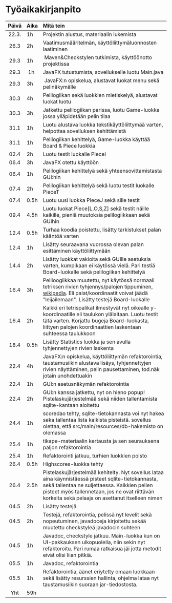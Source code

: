 # Työaikakirjanpito

| Päivä | Aika | Mitä tein |
| :----:|:-----| :---------|
| 22.3. | 1h   | Projektin alustus, materiaalin lukemista|
| 26.3  | 2h   | Vaatimusmääritelmän, käyttöliittymäluonnosten laatiminen|
| 29.3  | 1h   | Maven&Checkstylen tutkimista, käyttöönotto projektissa|
| 29.3  | 1h   | JavaFX tutustumista, sovellukselle luotu Main.java|
| 29.3  | 3h   | JavaFX:n opiskelua, alustavat luokat menu sekä pelinäkymälle|
| 30.3  | 4h   | Pelilogiikan sekä luokkien mietiskelyä, alustavat luokat luotu|
| 30.3  | 3h   | Jatkettu pelilogiikan parissa, luotu Game-luokka jossa ylläpidetään pelin tilaa|
| 31.1  | 1h   | Luotu alustava luokka tekstikäyttöliittymää varten, helpottaa sovelluksen kehittämistä|
| 31.1  | 1h   | Pelilogiikan kehittelyä, Game-luokka käyttää Board & Piece luokkia|
| 02.4  | 2h   | Luotu testit luokalle PieceI|
| 06.4  | 3h   | JavaFX otettu käyttöön|
| 06.4  | 1h   | Pelilogiikan kehittelyä sekä yhteensovittamistasta GUI:hin|
| 07.4  | 2h   | Pelilogiikan kehittelyä sekä luotu testit luokalle PieceT| 
| 07.4  | 0.5h | Luotu uusi luokka PieceJ sekä sille testit|
| 09.4  | 4.5h | Luotu luokat Piece[L,O,S,Z] sekä testit näille kaikille, pieniä muutoksia pelilogiikkaan sekä GUIhin|
| 12.4  | 0.5h | Turhaa koodia poistettu, lisätty tarkistukset palan kääntöä varten|
| 12.4  | 1h   | Lisätty seuraavana vuorossa olevan palan esittäminen käyttöliittymään|
| 14.4  | 2h   | Lisätty luokkat vakioita sekä GUIlle asetuksia varten, kumpikaan ei käytössä vielä. Pari testiä Board-luokalle sekä pelilogiikan kehittelyä|
| 16.4  | 3h   | Peliloogiikkaa muutettu, nyt käytössä normaali tetriksen rivien tyhjennys/palojen tippuminen, [wikipedia](https://en.wikipedia.org/wiki/Tetris). Eli palat/koordinaatit voivat jäädä "leijailemaan". Lisätty testejä Board-luokalle|
| 16.4  | 2h   | Kaikki eri tetrispalikat ilmestyvät nyt oikealle y-koordinaatille eli taulukon ylälaitaan. Luotu testit tätä varten. Korjattu bugeja Board-luokasta, liittyen palojen koordinaattien laskentaan suhteessa taulukkoon|
| 18.4  | 0.5h | Lisätty Statistics luokka ja sen avulla tyhjennettyjen rivien laskenta|
| 22.4  | 4h   | JavaFX:n opiskelua, käyttöliittymän refaktorointia, taustamusiikin alustava lisäys, tyhjennettyjen rivien näyttäminen, pelin pausettaminen, tod.näk jotain unohdettuakin|
| 22.4  | 1h   | GUI:n asetusnäkymän refaktorointia|
| 22.4  | 2h   | GUI:n kanssa jatkettu, nyt on hieno popup! Pistelaskujärjestelmää sekä niiden tallentamista sqlite-kantaan aloitettu|
| 24.4  | 1h   | scoredao tehty, sqlite-tietokannasta voi nyt hakea seka tallentaa lista kaikista pisteistä. sovellus olettaa, että src/main/resources/db-hakemisto on olemassa|
| 25.4  | 1h   | tikape-materiaalin kertausta ja sen seurauksena paljon refaktorointia|
| 25.4  | 1h   | Refaktorointi jatkuu, turhien luokkien poisto|
| 26.4  | 0.5h | Highscores-luokka tehty|
| 26.4  | 2.5h | Pistelaskujärjestelmää kehitelty. Nyt sovellus lataa aina käynnistäessä pisteet sqlite-tietokannasta, sekä tallentaa ne suljettaessa. Kaikkien pelien pisteet myös tallennetaan, jos ne ovat riittävän korkeita sekä pelaaja on asettanut itselleen nimen|
| 04.5  | 2h   | Lisätty testejä|
| 04.5  | 2h   | Testejä, refaktorointia, pelissä nyt levelit sekä nopeutuminen, javadoceja kirjoitettu sekää muutettu checkstyleä javadocin suhteen|
| 04.5  | 1h   | Javadoc, checkstyle jatkuu. Main-luokka kun on UI-pakkauksen ulkopuolella, niin sekin nyt refaktoroitu. Pari rumaa ratkaisua jäi jotta metodit eivät olisi liian pitkiä.
| 05.5  | 1h   | Javadoc, refaktorointia|
| 05.5  | 1h   | Refaktorointia, äänet eriytetty omaan luokkaan sekä lisätty resurssien hallinta, ohjelma lataa nyt taustamusiikin suoraan jar-tiedostosta.|
| Yht   | 59h  | |
